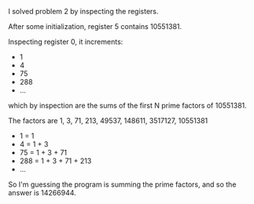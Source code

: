 I solved problem 2 by inspecting the registers.

After some initialization, register 5 contains 10551381.

Inspecting register 0, it increments:

* 1
* 4
* 75
* 288
* ...

which by inspection are the sums of the first N prime factors
of 10551381.

The factors are 1, 3, 71, 213, 49537, 148611, 3517127, 10551381

* 1 = 1
* 4 = 1 + 3
* 75 = 1 + 3 + 71
* 288 = 1 + 3 + 71 + 213
* ...

So I'm guessing the program is summing the prime factors,
and so the answer is 14266944.
